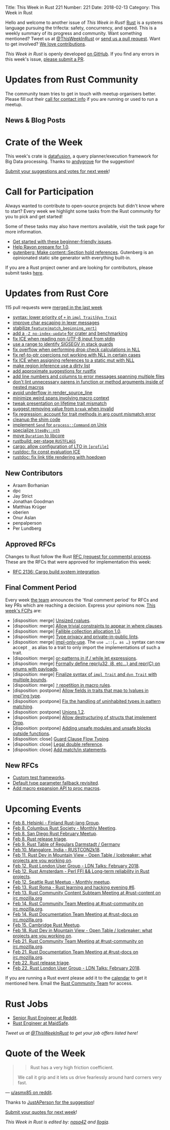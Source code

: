 Title: This Week in Rust 221
Number: 221
Date: 2018-02-13
Category: This Week in Rust

Hello and welcome to another issue of *This Week in Rust*!
[Rust](http://rust-lang.org) is a systems language pursuing the trifecta: safety, concurrency, and speed.
This is a weekly summary of its progress and community.
Want something mentioned? Tweet us at [@ThisWeekInRust](https://twitter.com/ThisWeekInRust) or [send us a pull request](https://github.com/cmr/this-week-in-rust).
Want to get involved? [We love contributions](https://github.com/rust-lang/rust/blob/master/CONTRIBUTING.md).

*This Week in Rust* is openly developed [on GitHub](https://github.com/cmr/this-week-in-rust).
If you find any errors in this week's issue, [please submit a PR](https://github.com/cmr/this-week-in-rust/pulls).

# Updates from Rust Community

The community team tries to get in touch with meetup organisers better. Please fill out their [call for contact info](https://docs.google.com/forms/d/e/1FAIpQLSf52YXGhqBaHtCXtVna4iHYMK7IQaTqUW6V-ztsZC8C2TBInQ/viewform) if you are running or used to run a meetup.

## News & Blog Posts

# Crate of the Week

This week's crate is [datafusion](https://www.datafusion.rs), a query planner/execution framework for Big Data processing. Thanks to [andygrove](https://users.rust-lang.org/u/andygrove) for the suggestion!

[Submit your suggestions and votes for next week][submit_crate]!

[submit_crate]: https://users.rust-lang.org/t/crate-of-the-week/2704

# Call for Participation

Always wanted to contribute to open-source projects but didn't know where to start?
Every week we highlight some tasks from the Rust community for you to pick and get started!

Some of these tasks may also have mentors available, visit the task page for more information.

* [Get started with these beginner-friendly issues](https://www.rustaceans.org/findwork/starters).
* [Help Rayon prepare for 1.0](https://users.rust-lang.org/t/rayon-1-0-on-feb-14/14950).
* [gutenberg: Make content::Section hold references](https://github.com/Keats/gutenberg/issues/205). Gutenberg is an opinionated static site generator with everything built-in.

If you are a Rust project owner and are looking for contributors, please submit tasks [here][guidelines].

[guidelines]: https://users.rust-lang.org/t/twir-call-for-participation/4821

# Updates from Rust Core

115 pull requests were [merged in the last week][merged]

[merged]: https://github.com/search?q=is%3Apr+org%3Arust-lang+is%3Amerged+merged%3A2017-01-29..2018-02-05

* [syntax: lower priority of `+` in `impl Trait`/`dyn Trait`](https://github.com/rust-lang/rust/pull/45294)
* [improve char escaping in lexer messages](https://github.com/rust-lang/rust/pull/47914)
* [stabilize `feature(match_beginning_vert)`](https://github.com/rust-lang/rust/pull/47947)
* [add a `-Z no-index-update` for crater and benchmarking](https://github.com/rust-lang/cargo/pull/4990)
* [fix ICE when reading non-UTF-8 input from stdin](https://github.com/rust-lang/rust/pull/47895)
* [use a range to identify SIGSEGV in stack guards](https://github.com/rust-lang/rust/pull/47912)
* [fix overflow when performing drop check calculations in NLL](https://github.com/rust-lang/rust/pull/47920)
* [fix ref-to-ptr coercions not working with NLL in certain cases](https://github.com/rust-lang/rust/pull/47873)
* [fix ICE when assigning references to a static mut with NLL](https://github.com/rust-lang/rust/pull/47898)
* [make region inference use a dirty list](https://github.com/rust-lang/rust/pull/47766)
* [add approximate suggestions for rustfix](https://github.com/rust-lang/rust/pull/47540)
* [add line numbers and columns to error messages spanning multiple files](https://github.com/rust-lang/rust/pull/47780)
* [don't lint unnecessary parens in function or method arguments inside of nested macros](https://github.com/rust-lang/rust/pull/47896)
* [avoid underflow in render_source_line](https://github.com/rust-lang/rust/pull/47677)
* [minimize weird spans involving macro context](https://github.com/rust-lang/rust/pull/47942)
* [tweak presentation on lifetime trait mismatch](https://github.com/rust-lang/rust/pull/47791)
* [suggest removing value from `break` when invalid](https://github.com/rust-lang/rust/pull/47829)
* [fix regression: account for trait methods in arg count mismatch error](https://github.com/rust-lang/rust/pull/47844)
* [cleanup the shim code](https://github.com/rust-lang/rust/pull/47865)
* [implement `Send` for `process::Command` on Unix](https://github.com/rust-lang/rust/pull/47760)
* [specialize `StepBy::nth`](https://github.com/rust-lang/rust/pull/47552)
* [move `Duration` to libcore](https://github.com/rust-lang/rust/pull/46666)
* [rustbuild: per-stage `RUSTFLAGS`](https://github.com/rust-lang/rust/pull/47836)
* [cargo: allow configuration of LTO in `[profile]`](https://github.com/rust-lang/cargo/pull/4984)
* [rustdoc: fix const evaluation ICE](https://github.com/rust-lang/rust/pull/47862)
* [rustdoc: fix link title rendering with hoedown](https://github.com/rust-lang/rust/pull/47855)

## New Contributors

* Araam Borhanian
* dpc
* Jay Strict
* Jonathan Goodman
* Matthias Krüger
* oberien
* Onur Aslan
* penpalperson
* Per Lundberg

## Approved RFCs

Changes to Rust follow the Rust [RFC (request for comments)
process](https://github.com/rust-lang/rfcs#rust-rfcs). These
are the RFCs that were approved for implementation this week:

* [RFC 2136: Cargo build system integration](https://github.com/rust-lang/rfcs/pull/2136).

## Final Comment Period

Every week [the team](https://www.rust-lang.org/team.html) announces the
'final comment period' for RFCs and key PRs which are reaching a
decision. Express your opinions now. [This week's FCPs][fcp] are:

[fcp]: https://github.com/rust-lang/rfcs/labels/final-comment-period

* [disposition: merge] [Unsized rvalues](https://github.com/rust-lang/rfcs/pull/1909).
* [disposition: merge] [Allow trivial constraints to appear in where clauses](https://github.com/rust-lang/rfcs/pull/2056).
* [disposition: merge] [Fallible collection allocation 1.0](https://github.com/rust-lang/rfcs/pull/2116).
* [disposition: merge] [Type privacy and private-in-public lints](https://github.com/rust-lang/rfcs/pull/2145).
* [disposition: merge] [impl-only-use](https://github.com/rust-lang/rfcs/pull/2166). The `use …::{… as …}` syntax can now accept `_` as alias to a trait to only import the implementations of such a trait.
* [disposition: merge] [or-patterns in if / while let expressions](https://github.com/rust-lang/rfcs/pull/2175).
* [disposition: merge] [Formally define repr(u32, i8, etc...) and repr(C) on enums with payloads](https://github.com/rust-lang/rfcs/pull/2195).
* [disposition: merge] [Finalize syntax of `impl Trait` and `dyn Trait` with multiple bounds](https://github.com/rust-lang/rfcs/pull/2250).
* [disposition: merge] [`?` repetition in macro rules](https://github.com/rust-lang/rfcs/pull/2298).
* [disposition: postpone] [Allow fields in traits that map to lvalues in impl'ing type](https://github.com/rust-lang/rfcs/pull/1546).
* [disposition: postpone] [Fix the handling of uninhabited types in pattern matching](https://github.com/rust-lang/rfcs/pull/1872).
* [disposition: postpone] [Unions 1.2](https://github.com/rust-lang/rfcs/pull/1897).
* [disposition: postpone] [Allow destructuring of structs that implement Drop](https://github.com/rust-lang/rfcs/pull/2061).
* [disposition: postpone] [Adding unsafe modules and unsafe blocks outside functions](https://github.com/rust-lang/rfcs/pull/2148).
* [disposition: close] [Guard Clause Flow Typing](https://github.com/rust-lang/rfcs/pull/2221).
* [disposition: close] [Legal double reference](https://github.com/rust-lang/rfcs/pull/2268).
* [disposition: close] [Add match/in statements](https://github.com/rust-lang/rfcs/pull/2144).

## New RFCs

* [Custom test frameworks](https://github.com/rust-lang/rfcs/pull/2318).
* [Default type parameter fallback revisited](https://github.com/rust-lang/rfcs/pull/2321).
* [Add macro expansion API to proc macros](https://github.com/rust-lang/rfcs/pull/2320).

# Upcoming Events

* [Feb  8. Helsinki - Finland Rust-lang Group](https://www.meetup.com/Finland-Rust-Meetup/events/246866694/).
* [Feb  8. Columbus Rust Society - Monthly Meeting](https://www.meetup.com/columbus-rs/events/czcwhlyxdblb/).
* [Feb  8. San Diego Rust February Meetup](https://www.meetup.com/San-Diego-Rust/events/246906809/).
* [Feb  8. Rust release triage](https://internals.rust-lang.org/t/release-cycle-triage-proposal/3544).
* [Feb  9. Rust Table of Regulars Darmstadt / Germany](https://www.meetup.com/Rust-Rhein-Main/events/246744631)
* [Feb 10. Mangalore, India - RUSTCON2k18](https://www.rustcon2k18.in/).
* [Feb 11. Rust Dev in Mountain View - Open Table / Icebreaker: what projects are you working on](https://www.meetup.com/Rust-Dev-in-Mountain-View/events/glnfcpyxdbpb/).
* [Feb 12. Rust London User Group - LDN Talks: February 2018](https://www.meetup.com/Rust-London-User-Group/events/246860921/).
* [Feb 12. Rust Amsterdam - Perl FFI && Long-term reliability in Rust projects](https://www.meetup.com/Rust-Amsterdam/events/247120013/).
* [Feb 12. Seattle Rust Meetup - Monthly meetup](https://www.meetup.com/Seattle-Rust-Meetup/events/hztzcpyxdbqb/).
* [Feb 13. Rust Roma - Rust learning and hacking evening #6](https://www.meetup.com/it-IT/Rust-Roma/events/247507331/).
* [Feb 13. Rust Community Content Subteam Meeting at #rust-content on irc.mozilla.org](https://chat.mibbit.com/?server=irc.mozilla.org&channel=%23rust-content)
* [Feb 14. Rust Community Team Meeting at #rust-community on irc.mozilla.org](https://chat.mibbit.com/?server=irc.mozilla.org&channel=%23rust-community).
* [Feb 14. Rust Documentation Team Meeting at #rust-docs on irc.mozilla.org](https://chat.mibbit.com/?server=irc.mozilla.org&channel=%23rust-docs).
* [Feb 15. Cambridge Rust Meetup](https://www.meetup.com/Cambridge-Rust-Meetup/events/mgtcwnyxdbtb/).
* [Feb 18. Rust Dev in Mountain View - Open Table / Icebreaker: what projects are you working on](https://www.meetup.com/Rust-Dev-in-Mountain-View/events/glnfcpyxdbxb/).
* [Feb 21. Rust Community Team Meeting at #rust-community on irc.mozilla.org](https://chat.mibbit.com/?server=irc.mozilla.org&channel=%23rust-community).
* [Feb 21. Rust Documentation Team Meeting at #rust-docs on irc.mozilla.org](https://chat.mibbit.com/?server=irc.mozilla.org&channel=%23rust-docs).
* [Feb 22. Rust release triage](https://internals.rust-lang.org/t/release-cycle-triage-proposal/3544).
* [Feb 22. Rust London User Group - LDN Talks: February 2018](https://www.meetup.com/Rust-London-User-Group/events/246860921/).

If you are running a Rust event please add it to the [calendar] to get
it mentioned here. Email the [Rust Community Team][community] for access.

[calendar]: https://www.google.com/calendar/embed?src=apd9vmbc22egenmtu5l6c5jbfc%40group.calendar.google.com
[community]: mailto:community-team@rust-lang.org

# Rust Jobs

* [Senior Rust Engineer at Reddit](https://www.reddit.com/r/rust/comments/7utj4t/reddit_is_hiring_a_senior_rust_engineer/).
* [Rust Engineer at MaidSafe](https://maidsafe.net/careers.html#rust_engineer).

*Tweet us at [@ThisWeekInRust](https://twitter.com/ThisWeekInRust) to get your job offers listed here!*

# Quote of the Week

> > Rust has a very high friction coefficient.
>
> We call it grip and it lets us drive fearlessly around hard corners very fast.

— [u/asmx85 on reddit](https://www.reddit.com/r/programming/comments/7ugm8e/c2_c_with_cleaner_syntax_a_module_system_no/dtkde2s/).

Thanks to [JustAPerson for the suggestion](https://users.rust-lang.org/t/twir-quote-of-the-week/328/488)!

[Submit your quotes for next week][submit]!

[submit]: http://users.rust-lang.org/t/twir-quote-of-the-week/328

*This Week in Rust is edited by: [nasa42](https://github.com/nasa42) and [llogiq](https://github.com/llogiq).*
